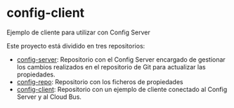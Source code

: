 # config-client
Ejemplo de cliente para utilizar con Config Server

Este proyecto está dividido en tres repositorios:
* [config-server](https://github.com/beeva-manuelduran/config-server): Repositorio con el Config Server encargado de gestionar los cambios realizados en el repositorio de Git para actualizar las propiedades.
* [config-repo](https://github.com/beeva-manuelduran/config-repo): Repositorio con los ficheros de propiedades
* [config-client](https://github.com/beeva-manuelduran/config-client): Repositorio con un ejemplo de cliente conectado al Config Server y al Cloud Bus.
